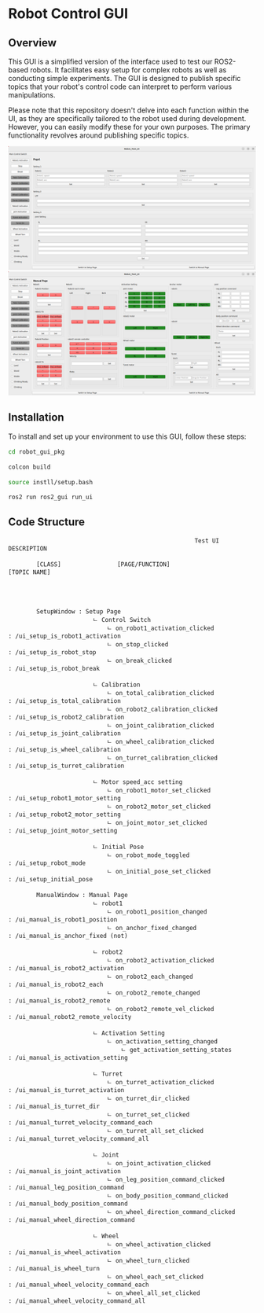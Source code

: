 # Robot Control GUI

## Overview

This GUI is a simplified version of the interface used to test our ROS2-based robots. It facilitates easy setup for complex robots as well as conducting simple experiments. The GUI is designed to publish specific topics that your robot's control code can interpret to perform various manipulations. 

Please note that this repository doesn't delve into each function within the UI, as they are specifically tailored to the robot used during development. However, you can easily modify these for your own purposes. The primary functionality revolves around publishing specific topics.

![UI page](setup_page.png)
![UI page](manual_page.png)

## Installation

To install and set up your environment to use this GUI, follow these steps:

```bash
cd robot_gui_pkg
```

```bash
colcon build
```

```bash
source instll/setup.bash
```

```bash
ros2 run ros2_gui run_ui
```

## Code Structure

```
                                                     Test UI DESCRIPTION
                                                     
        [CLASS]                [PAGE/FUNCTION]                                     [TOPIC NAME]                         

                        
                        
                        
        SetupWindow : Setup Page
                        ㄴ Control Switch
                            ㄴ on_robot1_activation_clicked             : /ui_setup_is_robot1_activation
                            ㄴ on_stop_clicked                          : /ui_setup_is_robot_stop
                            ㄴ on_break_clicked                         : /ui_setup_is_robot_break
                            
                        ㄴ Calibration
                            ㄴ on_total_calibration_clicked             : /ui_setup_is_total_calibration
                            ㄴ on_robot2_calibration_clicked            : /ui_setup_is_robot2_calibration
                            ㄴ on_joint_calibration_clicked             : /ui_setup_is_joint_calibration
                            ㄴ on_wheel_calibration_clicked             : /ui_setup_is_wheel_calibration
                            ㄴ on_turret_calibration_clicked            : /ui_setup_is_turret_calibration
                            
                        ㄴ Motor speed_acc setting
                            ㄴ on_robot1_motor_set_clicked              : /ui_setup_robot1_motor_setting
                            ㄴ on_robot2_motor_set_clicked              : /ui_setup_robot2_motor_setting
                            ㄴ on_joint_motor_set_clicked               : /ui_setup_joint_motor_setting
                            
                        ㄴ Initial Pose
                            ㄴ on_robot_mode_toggled                    : /ui_setup_robot_mode
                            ㄴ on_initial_pose_set_clicked              : /ui_setup_initial_pose

        ManualWindow : Manual Page
                        ㄴ robot1                                       
                            ㄴ on_robot1_position_changed               : /ui_manual_is_robot1_position
                            ㄴ on_anchor_fixed_changed                  : /ui_manual_is_anchor_fixed (not)
 
                        ㄴ robot2
                            ㄴ on_robot2_activation_clicked             : /ui_manual_is_robot2_activation
                            ㄴ on_robot2_each_changed                   : /ui_manual_is_robot2_each
                            ㄴ on_robot2_remote_changed                 : /ui_manual_is_robot2_remote
                            ㄴ on_robot2_remote_vel_clicked             : /ui_manual_robot2_remote_velocity
                            
                        ㄴ Activation Setting
                            ㄴ on_activation_setting_changed            
                                ㄴ get_activation_setting_states        : /ui_manual_is_activation_setting
                            
                        ㄴ Turret
                            ㄴ on_turret_activation_clicked             : /ui_manual_is_turret_activation
                            ㄴ on_turret_dir_clicked                    : /ui_manual_is_turret_dir
                            ㄴ on_turret_set_clicked                    : /ui_manual_turret_velocity_command_each
                            ㄴ on_turret_all_set_clicked                : /ui_manual_turret_velocity_command_all
                            
                        ㄴ Joint
                            ㄴ on_joint_activation_clicked              : /ui_manual_is_joint_activation
                            ㄴ on_leg_position_command_clicked          : /ui_manual_leg_position_command
                            ㄴ on_body_position_command_clicked         : /ui_manual_body_position_command
                            ㄴ on_wheel_direction_command_clicked       : /ui_manual_wheel_direction_command
                            
                        ㄴ Wheel
                            ㄴ on_wheel_activation_clicked              : /ui_manual_is_wheel_activation
                            ㄴ on_wheel_turn_clicked                    : /ui_manual_is_wheel_turn
                            ㄴ on_wheel_each_set_clicked                : /ui_manual_wheel_velocity_command_each
                            ㄴ on_wheel_all_set_clicked                 : /ui_manual_wheel_velocity_command_all

```
